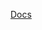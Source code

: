 [Docs](https://codingwithhnim.wordpress.com/2022/07/28/spantastictext-an-easy-to-use-social-text-view-library/)









